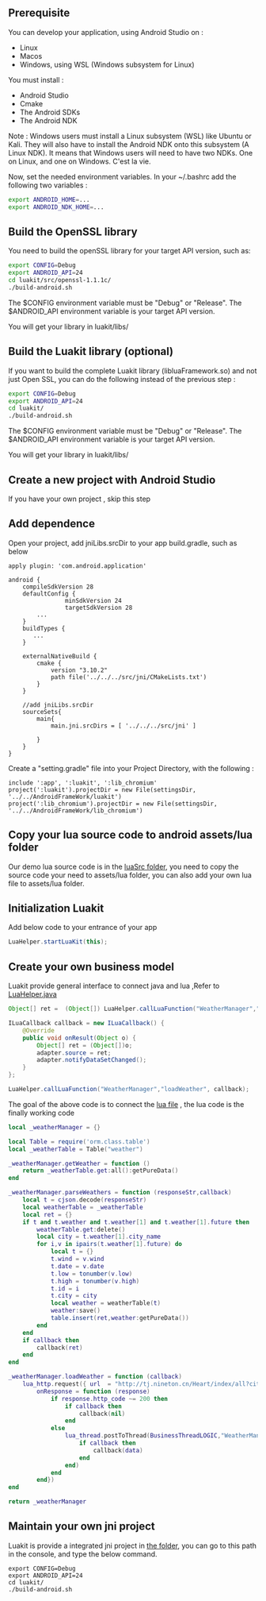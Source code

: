 Prerequisite
-----------------------------
You can develop your application, using Android Studio on :
- Linux
- Macos
- Windows, using WSL (Windows subsystem for Linux)

You must install :
* Android Studio
* Cmake
* The Android SDKs
* The Android NDK

Note : Windows users must install a Linux subsystem (WSL) like Ubuntu or Kali. They will also have to install the Android NDK onto this subsystem (A Linux NDK). It means that Windows users will need to have two NDKs. One on Linux, and one on Windows. C'est la vie.

Now, set the needed environment variables. In your ~/.bashrc add the following two variables :
```sh
export ANDROID_HOME=...
export ANDROID_NDK_HOME=...
```

Build the OpenSSL library
-------------------------
You need to build the openSSL library for your target API version, such as:

```sh
export CONFIG=Debug
export ANDROID_API=24
cd luakit/src/openssl-1.1.1c/
./build-android.sh
```

The $CONFIG environment variable must be "Debug" or "Release".
The $ANDROID_API environment variable is your target API version.

You will get your library in luakit/libs/


Build the Luakit library (optional)
-----------------------------------
If you want to build the complete Luakit library (libluaFramework.so) and not just Open SSL, you can do the following instead of the previous step :

```sh
export CONFIG=Debug
export ANDROID_API=24
cd luakit/
./build-android.sh
```

The $CONFIG environment variable must be "Debug" or "Release".
The $ANDROID_API environment variable is your target API version.

You will get your library in luakit/libs/


Create a new project with Android Studio
-----------------------------
If you have your own project , skip this step

Add dependence
-----------------------------
Open your project, add jniLibs.srcDir to your app build.gradle, such as below


```	
apply plugin: 'com.android.application'

android {
    compileSdkVersion 28
    defaultConfig {
                minSdkVersion 24
                targetSdkVersion 28
		...
    }
    buildTypes {
       ...
    }

    externalNativeBuild {
        cmake {
            version "3.10.2"
            path file('../../../src/jni/CMakeLists.txt')
        }
    }

    //add jniLibs.srcDir
    sourceSets{
        main{
            main.jni.srcDirs = [ '../../../src/jni' ]

        }
    }
}
```

Create a "setting.gradle" file into your Project Directory, with the following :

```
include ':app', ':luakit', ':lib_chromium'
project(':luakit').projectDir = new File(settingsDir, '../../AndroidFrameWork/luakit')
project(':lib_chromium').projectDir = new File(settingsDir, '../../AndroidFrameWork/lib_chromium')
```

Copy your lua source code to android assets/lua folder
-----------------------------
Our demo lua source code is in the [luaSrc folder](../AndroidDemo/WeatherTest/app/src/main/assets/lua), you need to copy the source code your need to assets/lua folder, you can also add your own lua file to assets/lua folder.

Initialization Luakit
-----------------------------
Add below code to your entrance of your app

```java
LuaHelper.startLuaKit(this);
```
Create your own business model
-----------------------------
Luakit provide general interface to connect java and lua ,Refer to [LuaHelper.java](../src/main/java/com/common/luakit/LuaHelper.java.java) 

```java
Object[] ret =  (Object[]) LuaHelper.callLuaFunction("WeatherManager","getWeather");

ILuaCallback callback = new ILuaCallback() {
    @Override
    public void onResult(Object o) {
        Object[] ret = (Object[])o;
        adapter.source = ret;
        adapter.notifyDataSetChanged();
    }
};

LuaHelper.callLuaFunction("WeatherManager","loadWeather", callback);
```
The goal of the above code is to connect the [lua file](../AndroidDemo/WeatherTest/app/src/main/assets/lua/WeatherManager.lua) , the lua code is the finally working code

```lua
local _weatherManager = {}

local Table = require('orm.class.table')
local _weatherTable = Table("weather")

_weatherManager.getWeather = function ()
	return _weatherTable.get:all():getPureData()
end

_weatherManager.parseWeathers = function (responseStr,callback)
	local t = cjson.decode(responseStr)
	local weatherTable = _weatherTable
	local ret = {}
	if t and t.weather and t.weather[1] and t.weather[1].future then
		weatherTable.get:delete()
		local city = t.weather[1].city_name
		for i,v in ipairs(t.weather[1].future) do
			local t = {}
			t.wind = v.wind
			t.date = v.date
			t.low = tonumber(v.low)
			t.high = tonumber(v.high)
			t.id = i
			t.city = city
			local weather = weatherTable(t)
			weather:save()
			table.insert(ret,weather:getPureData())
		end
	end
	if callback then
		callback(ret)
	end
end

_weatherManager.loadWeather = function (callback)
	lua_http.request({ url  = "http://tj.nineton.cn/Heart/index/all?city=CHSH000000",
		onResponse = function (response)
			if response.http_code ~= 200 then
				if callback then
					callback(nil)
				end
			else
				lua_thread.postToThread(BusinessThreadLOGIC,"WeatherManager","parseWeathers",response.response,function(data)
					if callback then
						callback(data)
					end
				end)
			end
		end})
end

return _weatherManager
```
Maintain your own jni project
-----------------------------

Luakit is provide a integrated jni project in [the folder](../src/jni), you can go to this path in the console, and type the below command.

```
export CONFIG=Debug
export ANDROID_API=24
cd luakit/
./build-android.sh
```
